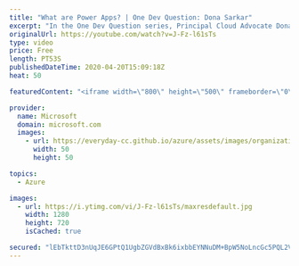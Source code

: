 ```yaml
---
title: "What are Power Apps? | One Dev Question: Dona Sarkar"
excerpt: "In the One Dev Question series, Principal Cloud Advocate Dona Sarkar explains what Power Apps are.    For more information, visit: https://powerapps.microsoft.com/?WT.mc_id=onedevquestion-c9-donasa Try Azure for free: https://aka.ms/TryAzure7"
originalUrl: https://youtube.com/watch?v=J-Fz-l61sTs
type: video
price: Free
length: PT53S
publishedDateTime: 2020-04-20T15:09:18Z
heat: 50

featuredContent: "<iframe width=\"800\" height=\"500\" frameborder=\"0\" src=\"https://www.youtube.com/embed/J-Fz-l61sTs\" allow=\"accelerometer; autoplay; encrypted-media; gyroscope; picture-in-picture\" allowfullscreen></iframe>"

provider:
  name: Microsoft
  domain: microsoft.com
  images:
    - url: https://everyday-cc.github.io/azure/assets/images/organizations/microsoft.com-50x50.jpg
      width: 50
      height: 50

topics:
  - Azure

images:
  - url: https://i.ytimg.com/vi/J-Fz-l61sTs/maxresdefault.jpg
    width: 1280
    height: 720
    isCached: true

secured: "lEbTkttD3nUqJE6GPtQ1UgbZGVdBxBk6ixbbEYNNuDM+BpW5NoLncGc5PQL2Vsuz9gyTvCjPDTEclyjchsXyyQphf2Z7beV8o/nevYtsKrqK3YBnx5RbOHqJu4rMAAOIIA5ZT6krXk7yB4h1v5wwe9rH3Tvj+AbZXRmiY+RqwEEjIuUSIEcH11M1q4fJaUanO8BXAfN6oZ+M2bPiZu94VxX88YujEotiNRxp7VwNKfM08dCdvJjh4knZ3NTtTapsRdTt2bZeYzIHZr0xqNOf1ln3+cNXJvnrDQKBmMAxcBVA2daTWCCsDikigmSgbclQxPUa3RrZKBqF7MXm7vy1EfGY6v4NYGy27o88ugbkO/lIMaorvLNA/TaGAwUXi7EuK3Rt9jyszFMgCJFVKiNjSfmB+7vFo5poOqK9h8H4qqk=;/JwoqBxpOcldvbPFwyB7Rg=="
---
```


